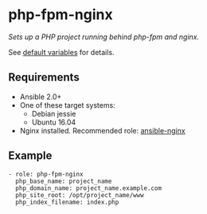 # php-fpm-nginx

*Sets up a PHP project running behind php-fpm and nginx.*

See [default variables](defaults/main.yml) for details.

## Requirements

* Ansible 2.0+
* One of these target systems:
    * Debian jessie
    * Ubuntu 16.04
* Nginx installed. Recommended role: [ansible-nginx][ansible-nginx]

## Example

```
- role: php-fpm-nginx
  php_base_name: project_name
  php_domain_name: project_name.example.com
  php_site_root: /opt/project_name/www
  php_index_filename: index.php
```

[ansible-nginx]: https://github.com/savoirfairelinux/ansible-nginx
